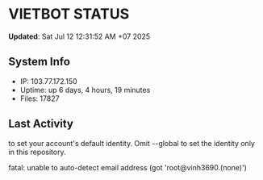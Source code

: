 # VIETBOT STATUS
**Updated**: Sat Jul 12 12:31:52 AM +07 2025

## System Info
- IP: 103.77.172.150
- Uptime: up 6 days, 4 hours, 19 minutes
- Files: 17827

## Last Activity

to set your account's default identity.
Omit --global to set the identity only in this repository.

fatal: unable to auto-detect email address (got 'root@vinh3690.(none)')

